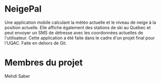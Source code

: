 # NeigePal
Une application mobile calculant la météo actuelle et le niveau de neige à la position actuelle. Elle affiche également des stations de ski au Québec et peut envoyer un SMS de détresse avec les coordonnées actuelles de l'utilisateur. Cette application a été faite dans le cadre d'un projet final pour l'UQAC.
Faite en dehors de Git.

# Membres du projet

Mehdi Saber
